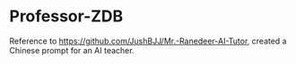 # Professor-ZDB
Reference to https://github.com/JushBJJ/Mr.-Ranedeer-AI-Tutor, created a Chinese prompt for an AI teacher.

